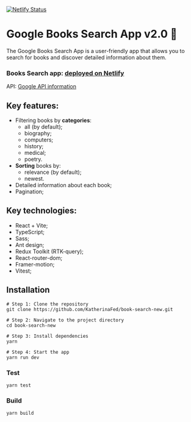 [![Netlify Status](https://api.netlify.com/api/v1/badges/f7a3449e-d2d7-4443-be70-6031ff6f0c00/deploy-status)](https://app.netlify.com/sites/book-adventure/deploys)

# Google Books Search App v2.0 :open_book:
The Google Books Search App is a user-friendly app that allows you to search for books and discover detailed information about them.

### Books Search app: [deployed on Netlify](https://book-adventure.netlify.app/) 

API: [Google API information](https://developers.google.com/books/docs/v1/using)

## Key features:
- Filtering books by **categories**:
   - all (by default);
   - biography;
   - computers;
   - history;
   - medical;
   - poetry.
- **Sorting** books by:
   - relevance (by default);
   - newest.
- Detailed information about each book;
- Pagination;

## Key technologies:
- React + Vite;
- TypeScript;
- Sass;
- Ant design;
- Redux Toolkit (RTK-query);
- React-router-dom;
- Framer-motion;
- Vitest;


## Installation
```
# Step 1: Clone the repository
git clone https://github.com/KatherinaFed/book-search-new.git

# Step 2: Navigate to the project directory  
cd book-search-new

# Step 3: Install dependencies 
yarn

# Step 4: Start the app
yarn run dev
```

### Test
```
yarn test
```

### Build
```
yarn build